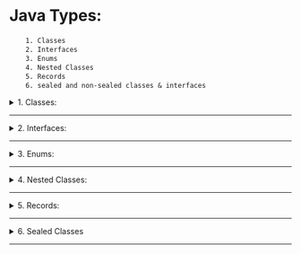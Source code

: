 # Java Types:

        1. Classes
        2. Interfaces
        3. Enums
        4. Nested Classes
        5. Records
        6. sealed and non-sealed classes & interfaces


<details>
<summary>1. Classes:</summary>



## Exam Points:

### abstract classes:

    - A class is uninstantiable if the class is declared abstract.

    - If a method has been declared as abstract, it cannot provide an implementation (i.e. it cannot have a method body ) and the class containing that method must be declared abstract).

    - If a method is not declared abstract, it must provide a method body (the class can be abstract but not necessarily so).

    - If any method in a class is declared abstract, then the whole class must be declared abstract.

    - An class can still be made abstract even if it has no abstract method.




</details>

___


<details>
<summary>2. Interfaces: </summary>

![interface_definition.png](interface_definition.png)

![interface_impl_class_syntax.png](interface_impl_class_syntax.png)

#### Inheriting Duplicate Abstract Methods:

````java
public interface Herbivore { public void eatPlants(); }
public interface Omnivore { public void eatPlants(); }

public class Bear implements Herbivore, Omnivore {
  public void eatPlants() {
    System.out.println("Eating plants");
  }
}
//Two interfaces are compatible. Below are incompatible due to different method declarations

public interface Herbivore { public void eatPlants(); }
public interface Omnivore { public int eatPlants(); }
public class Tiger implements Herbivore, Omnivore { // DOES NOT COMPILE
    
}

````

#### Interface Implicit Modifiers:

- An implicit modifier is a modifier that the compiler automatically inserts into the code.
  For example, an interface is always considered to be abstract, even if it is not marked so.
        
      - Interfaces are implicitly abstract.
 
      - Interface variables are implicitly public, static, and final.
 
      - Interface methods without a body are implicitly abstract.
 
      - Interface methods without the private modifier are implicitly public.


#### Declaring Concrete Interface Methods:

- Interface member types:

![interface_member_types.png](interface_member_types.png)

- interfaces now support private methods. They do not support package and protected access

#### Default Interface Method Definition Rules:


    1. A default method may be declared only within an interface.

    2. A default method must be marked with the default keyword and include a method body.

    3. A default method is implicitly public.

    4. A default method cannot be marked abstract, final, or static.

    5. A default method may be overridden by a class that implements the interface.

    6. If a class inherits two or more default methods with the same method signature, then the class must override the method.

#### Inheriting Duplicate default Methods:

````java
public interface Walk {
    public default int getSpeed() { return 5; }
}
public interface Run {
    public default int getSpeed() { return 10; }
}
public class Cat implements Walk, Run {} // DOES NOT COMPILE: 
//it is not clear whether the code should output 5 or 10.

//Solution:1 overriding by class
public class Cat implements Walk, Run {
  public int getSpeed() { return 1; }
}

//Solution:2 By using Interface name with super keyword

public class Cat implements Walk, Run {
  public int getSpeed() {
    return 1;
  }
  public int getWalkSpeed() {
    return Walk.super.getSpeed();
  } 
}
````

#### Static Interface Method Definition Rules:

    1. A static method must be marked with the static keyword and include a method body.

    2. A static method without an access modifier is implicitly public.

    3. A static method cannot be marked abstract or final.

    4. A static method is not inherited and cannot be accessed in a class implementing the interface without a reference to the interface name.


- Example for Rule-4:

````java
public interface Hop {
  static int getJumpHeight() {
    return 8;
  } 
}

public class Bunny implements Hop {
  public void printDetails() {
    System.out.println(getJumpHeight()); // DOES NOT COMPILE: Static methods are not inherited, so you have to use Interface name to access the static members
    System.out.println(Hop.getJumpHeight());//WORKS
  } 
}
````

#### Private Interface Method Definition Rules:

    1. A private interface method must be marked with the private modifier and include a method body.

    2. A private static interface method may be called by any method within the interface definition.

    3. A private interface method may only be called by default and other private non-static methods within the interface definition.

- a private interface method is only accessible to non-static methods defined within the interface. A private static interface method, on the other hand, can be accessed by any method in the interface.
- For both types of private methods, a class inheriting the interface cannot directly invoke them.
- default and private non-static methods can access abstract methods declared in the interface. This is the primary reason we associate these methods with instance membership.

````java
public interface ZooRenovation {
    public String projectName();
    abstract String status();
    default void printStatus() {
        System.out.print("The " + projectName() + " project " + status());
    } 
}
````

![interface_member_access.png](interface_member_access.png)

- quick tips for the exam:

      - Treat abstract, default, and non-static private methods as belonging to an instance of the interface.
      - Treat static methods and variables as belonging to the interface class object.
      - All private interface method types are only accessible within the interface declaration.



</details>

___


<details>
<summary>3. Enums: </summary>

````java
enum Title
{
    MR("Mr."), MS1("Ms."),AB("A"), MS2("Ms.");
    private String title;
    private Title(String s){
    title = s;
    }  
}

public class TestClass{
    public static void main(String[] args) {
        var ts = new TreeSet<Title>();
        ts.add(Title.MS2);
        ts.add(Title.MR);
        ts.add(Title.MS1);
        for(Title t :  ts){
            System.out.println(t);
        }
    }
}
//Output: MR,MS1,AB,MS2 this is the order which they are defined.
````
#### Examp Points:

- Every enum implements Comparable and the natural order of enums is **the order in which they are defined**.
- An enum with many constructors, fields, and methods may start to resemble a full-featured class.
- 

#### Summary Exam Points:


      1. You need to know the following facts about enums:

      2. Enum constructor is always private. You cannot make it public or protected. If an enum type has no constructor declarations, then a private constructor that takes no parameters is automatically provided.

      3. An enum is implicitly final, which means you cannot extend it. For the same reason, it cannot be sealed.

      4. You cannot extend an enum from another enum or class because an enum implicitly extends java.lang.Enum. But an enum can implement interfaces.

      5. Since enum maintains exactly one instance of its constants, you cannot clone it. You cannot even override the clone method in an enum because java.lang.Enum makes it final.

      6. Compiler provides an enum with two public static methods automatically - values() and valueOf(String). The values() method returns an array of its constants and valueOf() method tries to match the String argument exactly (i.e. case sensitive) with an enum constant and returns that constant if successful otherwise it throws java.lang.IllegalArgumentException.

      7. By default, an enum's toString() prints the enum name but you can override it to print anything you want.

      8. It implements java.io.Serializable.

      9. It implements java.lang.Comparable (thus, an enum can be added to sorted collections such as SortedSet, TreeSet, and TreeMap). The natural order of the enum values is the order in which they are defined i.e. in the order of their ordinal value.
      
      10. It has a method ordinal(), which returns the index (starting with 0) of that constant i.e. the position of that constant in its enum declaration.

      11. It has a method name(), which returns the name of this enum constant, exactly as declared in its enum declaration.


- EQ1:
- Unlike a regular java class, you cannot access a non-final static field from an enum's constructor.
```java
enum Pets
{
  DOG("D"), CAT("C"), FISH("F");
  static String prefix = "I am ";
  String name;
  Pets(String s) { name = prefix + s;} //DOES NOT COMPILE
  public String getData(){ return name; }
}
```
</details>

---

<details>
<summary>4. Nested Classes:</summary>

## 3. Nested Classes:
- A nested class is a class that is defined within another class.

        - Inner class: A non-static type defined at the member level of a class
        - Static nested class: A static type defined at the member level of a class
        - Local class: A class defined within a method body
        - Anonymous class: A special case of a local class that does not have a name
- the term nested class to refer to all nested types, including nested interfaces, enums, records, and annotations.
- You might even come across literature that refers to all of them as inner classes.

![nested_classes_syntax_rules.png](nested_classes_syntax_rules.png)

![nested_classes_access_rules.png](nested_classes_access_rules.png)



#### 1. Inner Classes

- An inner class, also called a member inner class, is a non-static type defined at the member level of a class (the same level as the methods, instance variables, and constructors).

- Since an inner class is not static, it has to be called using an instance of the outer class. That means you have to create two objects.
- Examples:

````java
public class Home {
    private String greeting = "Hi"; // Outer class instance variable

    protected class Room { // Inner class declaration
        public int repeat = 3;
        public void enter() {
            for (int i = 0; i < repeat; i++) greet(greeting);
        }
        private static void greet(String message) {
            System.out.println(message);
        }
    }

    public void enterRoom() { // Instance method in outer class
        var room = new Room(); // Create the inner class instance
        room.enter();
    }
    public static void main(String[] args) {
        var home = new Home(); // Create the outer class instance
        home.enterRoom();
    } 
}
````

- How to create an instance of inner classes?
````java
public static void main(String[] args) {
    var home = new Home();
    Room room = home.new Room(); // Create the inner class instance
    room.enter();
    //or
    new Home().new Room().enter();
}
````
- **Note: Nested Classes Can Now Have static Members**
- Inner classes can have the same variable names as outer classes, making scope a little tricky.

````java
public class A {
    private int x = 10;
    class B {
        private int x = 20;
        class C {
            private int x = 30;
            public void allTheX() {
                System.out.println(x); // 30
                System.out.println(this.x); // 30
                System.out.println(B.this.x); // 20
                System.out.println(A.this.x); // 10
            } 
        } 
    }
    public static void main(String[] args) {
        A a = new A();
        A.B b = a.new B();
        A.B.C c = b.new C();
        c.allTheX();
    }
}
````

- Inner Classes Require an Instance:

````java
public class Fox {
    private class Den {}
    public void goHome() {
        new Den();//allowed because called from instance method
    }
    public static void visitFriend() {
     new Den(); // DOES NOT COMPILE: from static method
    }
}
public class Squirrel {
    public void visitFox() {
        new Den(); // DOES NOT COMPILE: outside of class scope + Den class is private
    }
}
````

### 2. static Nested Class:

- A static nested class is a static type defined at the member level.
- Unlike an inner class, a static nested class can be instantiated without an instance of the enclosing class.
- The trade-off, though, is that it can’t access instance variables or methods declared in the outer class.
- Examples:

````java
public class Park {
    private String greet = "hello";
    static class Ride {
        private int price = 6;

        void greet(){
            //System.out.println(greet); // DOES NOT COMPILE: error: non-static variable greet cannot be referenced from a static context

            System.out.println(new Park().greet); //WORKS
        }
    }
    public static void main(String[] args) {
        var ride = new Ride(); //directly created because of static nested class
        new Park.Ride().greet(); //WORKS
        System.out.println(ride.price);
        //new Park().new Ride(); //DOES NOT COMPILE:  qualified new of static class
    }
}
````

### 3. Local Class

- A local class is a nested class defined within a method, constructors, and initializers.
- Like local variables, a local class declaration does not exist until the method is invoked, and it goes out of scope when the method returns. 
- This means you can create instances only from within the method. Those instances can still be returned from the method. 
- This is just how local variables work.

- Examples:
````java
public class PrintNumbers {
    private int length = 5;
    public void calculate() {
        length=10; //WORKS
        final int width = 20;
        int x = 10;
        class Calculator {
            public void multiply() {
                System.out.print(length * width); //WORKS
                System.out.print(length * width*x);// DOES NOT COMPILE: error: local variables referenced from an inner class must be final or effectively final
            }
        }
        var calculator = new Calculator();
        calculator.multiply();
        x=20;
    }

    public static void addition(){

        class Calculator {
            public void add() {
                System.out.print(length+10); //DOES NOT COMPILE: non-static variable length cannot be referenced from a static context
            }
        }
        var cal = new Calculator();
        cal.add();
    }
    public static void main(String[] args) {
        var printer = new PrintNumbers();
        printer.calculate(); // 100
        printer.addition();
    }
}
````

#### Why Can Local Classes Only Access final or Effectively Final Variables?
- Earlier, we mentioned that the compiler generates a separate .class file for each inner class. 
- A separate class has no way to refer to a local variable. 
- However, if the local variable is final or effectively final, Java can handle it by passing a copy of the value or reference variable to the constructor of the local class. 
- If it weren’t final or effectively final, these tricks wouldn’t work because the value could change after the copy was made.

### 4. Anonymous Class

- An anonymous class is a specialized form of a local class that does not have a name. 
- It is declared and instantiated all in one statement using the new keyword, a type name with parentheses, and a set of braces {}. 
- Anonymous classes must extend an existing class or implement an existing interface. 
- They are useful when you have a short implementation that will not be used anywhere else.
- Example: Abstract class

````java
public class ZooGiftShop {
    abstract class SaleTodayOnly {
        abstract int dollarsOff();
    }
    public int admission(int basePrice) {
        SaleTodayOnly sale = new SaleTodayOnly() {
            int dollarsOff() { return 3; }
        }; // Don't forget the semicolon!
        return basePrice -sale.dollarsOff();
    }
}
````

- Example: Interface:
````java
public class ZooGiftShop {
    interface SaleTodayOnly {
        int dollarsOff();
    }
    public int admission(int basePrice) {
        SaleTodayOnly sale = new SaleTodayOnly() {
            public int dollarsOff() { return 3; } //it should be marked as public because all interface methods are public access level
        }; // Don't forget the semicolon!
        return basePrice -sale.dollarsOff();
    }
}
````

- The anonymous class is the same whether you implement an interface or extend a class! Java figures out which one you want automatically.
- what if we want to both implement an interface and extend a class? You can’t do so with an anonymous class unless the class to extend is java.lang.Object.
- You can even define anonymous classes outside a method body.

````java
public class Gorilla {
    interface Climb {}
    Climb climbing = new Climb() {};
}
````

#### Exam Points:
- A static nested class can contain a non - static inner class.
- Methods in all nested classes can be declared static.
- A nested class may be sealed. Yes, it is allowed as long as the class fulfills other requirements of a sealed class.
- In general, there is no restriction on what a nested class may or may not extend.

</details>

___

<details>

<summary> 5. Records:</summary>

## 5. Records:

### Exam Points:
- A record declaration specifies a new record class, a restricted kind of class that defines a simple aggregate of values.
- A record declaration implicitly creates instance fields, which are private and final. 
- It also implicitly creates public accessor methods for these fields. 
- Together, the fields and the corresponding methods are called record "components".
- An accessor method is a method with the same name as the record field and an empty formal parameter list. 
- Such methods act as the getter methods for those fields.
- For Example:
````java
public record Student(
  int id, //record component
  String name //record component
) //record header
{ } //record body
````
- This is roughly equivalent to the following class:

````java
public final class Student extends Record
{
   private final int id; //component field
   private final String name; //component field
   public Student(int id, String name){  //canonical constructor
      this.id = id;
	  this.name = name;
   }
   
   public int id(){ return id; } //accessor
   public String name(){ return name; } //accessor
   
   //hashCode, equals, and toString methods are also provided by the compiler.
}
````

- Observe that the accessor methods do not follow the JavaBeans convention (where a getter method is prefixed with get). Further observe that instance fields are final and the class does not have any setters.

#### Basic Rules:
- You can define a top level record i.e. directly under a package, a nested member record class i.e. within a class/interface, or a local record i.e. within a method.
- A nested record class is implicitly static. That is, every member record class and local record class is static. It is permitted for the declaration of a member record class to redundantly specify the static modifier, but it is not permitted for the declaration of a local record class.
- A record class is implicitly final. It is permitted for the declaration of a record class to redundantly specify the final modifier.
- Records cannot be marked abstract, sealed, or non-sealed.
- The direct superclass type of a record class is Record. Thus, a record cannot have an extends clause and so it cannot extend any other class.
- The serialization mechanism treats instances of a record class differently than ordinary serializable or externalizable objects. In particular, a record object is deserialized using the canonical constructor.
- The body of a record declaration may contain constructor and member declarations as well as static initializers. But there are some restrictions as well:
    - It cannot contain an instance field declaration (static fields are allowed).
    - It cannot have an instance initializer (static initializers are allowed).
    - It cannot have abstract or native methods

#### Constructors and methods:

- If a canonical constructor is not provided by the programmer explicitly, the compiler will provide one automatically with the same access modifier as that of the record itself. It takes the same arguments as the record components and initializes all the components. This is called the canonical constructor.
- A programmer may provide the canonical constructor in regular form (just like the way you define a constructor for any regular class) or in a "compact form" like this:
````java
public record Student(int id, String name){
    public Student{ //no parameter list is specified here
	   if(id <0) throw new IllegalArgumentException();
	}
}
````
- After the last line of the compact constructor, all component fields of the record class are implicitly initialized to the values of the corresponding formal parameters specified in the call to new.
- If you write a non-canonical constructor in a record explicitly then, on the first line of such a constructor, you must provide a call to either the canonical constructor or another constructor. 
- For example:
````java
public record Student(int id, String name){
    public Student(){ //a non-canonical constructor
        this(10); //this line or a call to the canonical constructor is required 
    }
    public Student(int id){ //another non-canonical constructor
        this(id, ""); //this line is required 
    }
    public Student(int id, String name){ //regular form canonical constructor
        this.id = id; this.name=name;
    }
}
````
- An important difference between a record and a regular class with respect to constructors is that the compiler provides a canonical constructor for a record even when the programmer provides a non-canonical constructor and does not provide the canonical constructor.
- In a regular class, the compiler does not provide the default no-args constructor if the programmer provides any other constructor for the class.
- A canonical constructor cannot be generic.
- A canonical constructor cannot have a throws clause (not even a throws clause with unchecked exceptions is allowed) but a non-canonical constructor may have a throws clause.
- Accessor methods must not throw any exceptions.
- You may have other methods in a record as needed. In this respect, a record is like any other class.
- It is a compile-time error for a record declaration to declare a record component with the name clone, finalize, getClass, hashCode, notify, notifyAll, toString, or wait. Observe that all these are public or protected methods of Object class.
````java
record Student(int id, String name, String toString){ //DOES NOT COMPILE:  error: illegal record component name toString
	
}
````


</details>

---


<details>

<summary> 6. Sealed Classes</summary>

- A sealed class is a class that restricts which other classes may directly extend it.
- there is a way for a class not named in the sealed class declaration to extend it indirectly.
- we’re referring to subclasses that directly extend the sealed class.
- Is there any indirect way? Yes
- A sealed class declares a list of classes that can extend it, while the subclasses declare that they extend the sealed class

![sealed_class_syntax.png](sealed_class_syntax.png)

- Examples:

![sealed_class_wb_1.png](sealed_class_wb_1.png)

- Sealed classes are commonly declared with the abstract modifier, although this is certainly not required.
- 


#### Exam Points:

1. An inteface may have a nested sealed class,
2. The permits clause is optional for nested sealed classes/interface.
3. Even though the permits clause is option for a nested sealed classes/interface, existence of a direct subclass of that sealed class/interface is required.


</details>

---
